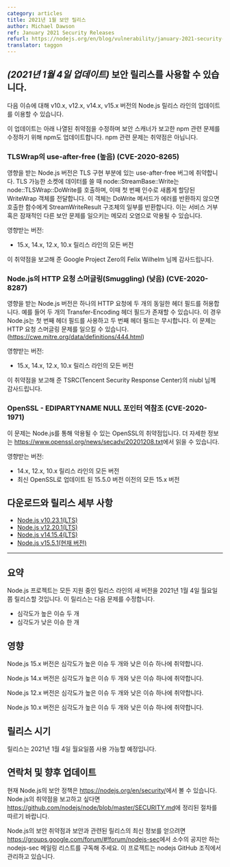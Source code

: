 ```yaml
---
category: articles
title: 2021년 1월 보안 릴리스
author: Michael Dawson
ref: January 2021 Security Releases
refurl: https://nodejs.org/en/blog/vulnerability/january-2021-security-releases
translator: taggon
---
```


<!--
## _(Update 4-Jan-2021)_ Security releases available

Updates are now available for v10,x, v12.x, v14.x and v15.x Node.js release lines for the following issues.

In addition to the vulnerabilities listed below, these releases also include an update to npm in order to resolve an issue that was reported against npm by security scanners even though it was not vulnerable.
-->
## _(2021년 1월 4일 업데이트)_ 보안 릴리스를 사용할 수 있습니다.

다음 이슈에 대해 v10.x, v12.x, v14.x, v15.x 버전의 Node.js 릴리스 라인의 업데이트를 이용할 수 있습니다.

이 업데이트는 아래 나열된 취약점을 수정하며 보안 스캐너가 보고한 npm 관련 문제를 수정하기 위해 npm도 업데이트합니다. npm 관련 문제는 취약점은 아닙니다.

<!--
### use-after-free in TLSWrap (High) (CVE-2020-8265)

Affected Node.js versions are vulnerable to a use-after-free bug in its TLS implementation.
When writing to a TLS enabled socket, node::StreamBase::Write calls node::TLSWrap::DoWrite
with a freshly allocated WriteWrap object as first argument. If the DoWrite method
does not return an error, this object is passed back to the caller as part of a
StreamWriteResult structure. This may be exploited to corrupt memory leading to a Denial of Service or potentially other exploits.

Impacts:
* All versions of the 15.x, 14.x, 12.x and 10.x releases lines

Thank you to Felix Wilhelm from Google Project Zero for reporting this vulnerability.
-->
### TLSWrap의 use-after-free (높음) (CVE-2020-8265)

영향을 받는 Node.js 버전은 TLS 구현 부분에 있는 use-after-free 버그에 취약합니다.
TLS 가능한 소켓에 데이터를 쓸 때 node::StreamBase::Write는 node::TLSWrap::DoWrite를 호출하며,
이때 첫 번째 인수로 새롭게 할당된 WriteWrap 객체를 전달합니다. 이 객체는 DoWrite 메서드가 에러를 반환하지 않으면
호출한 함수에게 StreamWriteResult 구조체의 일부를 반환합니다. 이는 서비스 거부 혹은 잠재적인 다른 보안 문제를
일으키는 메모리 오염으로 악용될 수 있습니다.

영향받는 버전:
* 15.x, 14.x, 12.x, 10.x 릴리스 라인의 모든 버전

이 취약점을 보고해 준 Google Project Zero의 Felix Wilhelm 님께 감사드립니다.

<!--
### HTTP Request Smuggling in nodejs (Low) (CVE-2020-8287)

Affected versions of Node.js allow two copies of a header field in a http request. For example, two Transfer-Encoding header fields. In this case Node.js identifies the first header field and ignores the second. This can lead to HTTP Request Smuggling (https://cwe.mitre.org/data/definitions/444.html).

Impacts:
* All versions of the 15.x, 14.x, 12.x and 10.x releases lines

Thank you to niubl who works at TSRC(Tencent Security Response Center) for reporting this vulnerability
-->
### Node.js의 HTTP 요청 스머글링(Smuggling) (낮음) (CVE-2020-8287)

영향을 받는 Node.js 버전은 하나의 HTTP 요청에 두 개의 동일한 헤더 필드를 허용합니다. 예를 들어 두 개의 Transfer-Encoding 헤더 필드가 존재할 수 있습니다. 이 경우 Node.js는 첫 번째 헤더 필드를 사용하고 두 번째 헤더 필드는 무시합니다. 이 문제는 HTTP 요청 스머글링 문제를 일으킬 수 있습니다. (<https://cwe.mitre.org/data/definitions/444.html>)

영향받는 버전:
* 15.x, 14.x, 12.x, 10.x 릴리스 라인의 모든 버전

이 취약점을 보고해 준 TSRC(Tencent Security Response Center)의 niubl 님께 감사드립니다.

<!--
### OpenSSL - EDIPARTYNAME NULL pointer de-reference (CVE-2020-1971)

This is a vulnerability in OpenSSL which may be exploited through Node.js. You can read more about it in
https://www.openssl.org/news/secadv/20201208.txt

Impacts:
* All versions of the 14.x, 12.x and 10.x release lines
* Versions of the 15.x line before 15.5.0 which included an update to the latest OpenSSL.
-->
### OpenSSL - EDIPARTYNAME NULL 포인터 역참조 (CVE-2020-1971)

이 문제는 Node.js를 통해 악용될 수 있는 OpenSSL의 취약점입니다. 더 자세한 정보는 <https://www.openssl.org/news/secadv/20201208.txt>에서 읽을 수 있습니다.

영향받는 버전:
* 14.x, 12.x, 10.x 릴리스 라인의 모든 버전
* 최신 OpenSSL로 업데이트 된 15.5.0 버전 이전의 모든 15.x 버전

<!--
## Downloads and release details

* [Node.js v10.23.1 (LTS)](https://nodejs.org/en/blog/release/v10.23.1/)
* [Node.js v12.20.1 (LTS)](https://nodejs.org/en/blog/release/v12.20.1/)
* [Node.js v14.15.4 (LTS)](https://nodejs.org/en/blog/release/v14.15.4/)
* [Node.js v15.5.1 (Current)](https://nodejs.org/en/blog/release/v15.5.1/)
-->
## 다운로드와 릴리스 세부 사항

* [Node.js v10.23.1(LTS)](/nodejs-ko/articles/2021/01/04/release-v10.23.1/)
* [Node.js v12.20.1(LTS)](/nodejs-ko/articles/2021/01/04/release-v12.20.1/)
* [Node.js v14.15.4(LTS)](/nodejs-ko/articles/2021/01/04/release-v14.15.4/)
* [Node.js v15.5.1(현재 버전)](/nodejs-ko/articles/2021/01/04/release-v15.5.1/)

---------------

<!--
## Summary

The Node.js project will release new versions of all supported release lines on or shortly after Monday January 4th, 2021.
These releases will fix:

* Two high severity issues
* One low severity issue
-->
## 요약

Node.js 프로젝트는 모든 지원 중인 릴리스 라인의 새 버전을 2021년 1월 4일 월요일쯤 릴리스할 것입니다.
이 릴리스는 다음 문제를 수정합니다.

* 심각도가 높은 이슈 두 개
* 심각도가 낮은 이슈 한 개

<!--
## Impact

The 15.x release line of Node.js is vulnerable to two high severity issues and one low severity issue.

The 14.x release line of Node.js is vulnerable to two high severity issues and one low severity issue.

The 12.x release line of Node.js is vulnerable to two high severity issues and one low severity issue.

The 10.x release line of Node.js is vulnerable to two high severity issues and one low severity issue.
-->
## 영향

Node.js 15.x 버전은 심각도가 높은 이슈 두 개와 낮은 이슈 하나에 취약합니다.

Node.js 14.x 버전은 심각도가 높은 이슈 두 개와 낮은 이슈 하나에 취약합니다.

Node.js 12.x 버전은 심각도가 높은 이슈 두 개와 낮은 이슈 하나에 취약합니다.

Node.js 10.x 버전은 심각도가 높은 이슈 두 개와 낮은 이슈 하나에 취약합니다.

<!--
## Release timing

Releases will be available at, or shortly after, Monday January 4th, 2021
-->
## 릴리스 시기

릴리스는 2021년 1월 4일 월요일쯤 사용 가능할 예정입니다.

<!--
## Contact and future updates

The current Node.js security policy can be found at https://nodejs.org/en/security/. Please follow the process outlined in https://github.com/nodejs/node/blob/master/SECURITY.md if you wish to report a vulnerability in Node.js.

Subscribe to the low-volume announcement-only nodejs-sec mailing list at https://groups.google.com/forum/#!forum/nodejs-sec to stay up to date on security vulnerabilities and security-related releases of Node.js and the projects maintained in the nodejs GitHub organisation.
-->
## 연락처 및 향후 업데이트

현재 Node.js의 보안 정책은 <https://nodejs.org/en/security/>에서 볼 수 있습니다. Node.js의 취약점을 보고하고 싶다면 <https://github.com/nodejs/node/blob/master/SECURITY.md>에 정리된 절차를 따르기 바랍니다.

Node.js의 보안 취약점과 보안과 관련된 릴리스의 최신 정보를 얻으려면 <https://groups.google.com/forum/#!forum/nodejs-sec>에서 소수의 공지만 하는 nodejs-sec 메일링 리스트를 구독해 주세요. 이 프로젝트는 nodejs GitHub 조직에서 관리하고 있습니다.
